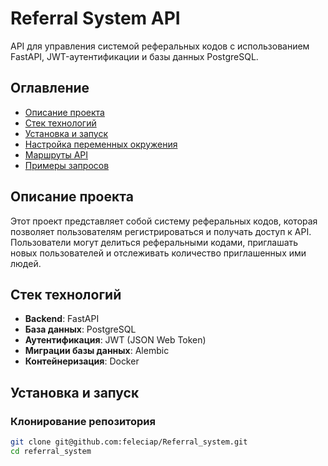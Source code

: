 # Referral System API

API для управления системой реферальных кодов с использованием FastAPI, JWT-аутентификации и базы данных PostgreSQL.

## Оглавление
- [Описание проекта](#описание-проекта)
- [Стек технологий](#стек-технологий)
- [Установка и запуск](#установка-и-запуск)
- [Настройка переменных окружения](#настройка-переменных-окружения)
- [Маршруты API](#маршруты-api)
- [Примеры запросов](#примеры-запросов)

## Описание проекта

Этот проект представляет собой систему реферальных кодов, которая позволяет пользователям регистрироваться и получать доступ к API. Пользователи могут делиться реферальными кодами, приглашать новых пользователей и отслеживать количество приглашенных ими людей.

## Стек технологий

- **Backend**: FastAPI
- **База данных**: PostgreSQL
- **Аутентификация**: JWT (JSON Web Token)
- **Миграции базы данных**: Alembic
- **Контейнеризация**: Docker

## Установка и запуск

### Клонирование репозитория

```bash
git clone git@github.com:feleciap/Referral_system.git
cd referral_system